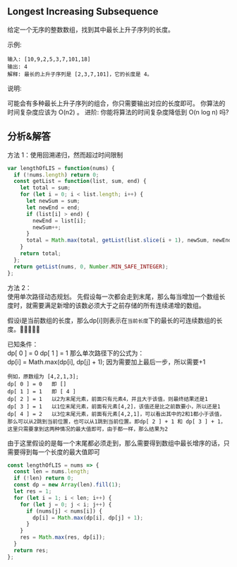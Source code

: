 ## Longest Increasing Subsequence

给定一个无序的整数数组，找到其中最长上升子序列的长度。

示例:

```
输入: [10,9,2,5,3,7,101,18]
输出: 4
解释: 最长的上升子序列是 [2,3,7,101]，它的长度是 4。
```

说明:

可能会有多种最长上升子序列的组合，你只需要输出对应的长度即可。
你算法的时间复杂度应该为 O(n2) 。
进阶: 你能将算法的时间复杂度降低到 O(n log n) 吗?

## 分析&解答

方法 1：使用回溯递归，然而超过时间限制

```javascript
var lengthOfLIS = function(nums) {
  if (!nums.length) return 0;
  const getList = function(list, sum, end) {
    let total = sum;
    for (let i = 0; i < list.length; i++) {
      let newSum = sum;
      let newEnd = end;
      if (list[i] > end) {
        newEnd = list[i];
        newSum++;
      }
      total = Math.max(total, getList(list.slice(i + 1), newSum, newEnd));
    }
    return total;
  };
  return getList(nums, 0, Number.MIN_SAFE_INTEGER);
};
```

方法 2：  
使用单次路径动态规划。
先假设每一次都会走到末尾，那么每当增加一个数组长度时，就需要满足新增的该数必须大于之前存储的所有连续递增的数组。

假设i是当前数组的长度，那么dp[i]则表示在``当前长度``下的最长的可连续数组的长度。  

已知条件：  
dp[ 0 ] = 0
dp[ 1 ] = 1
那么单次路径下的公式为：  
dp[i] = Math.max(dp[i], dp[j] + 1);
因为需要加上最后一步，所以需要+1  

```
例如，原数组为 [4,2,1,3];
dp[ 0 ] = 0   即 []
dp[ 1 ] = 1   即 [ 4 ]
dp[ 2 ] = 1   以2为末尾元素，前面只有元素4，并且大于该值，则最终结果还是1
dp[ 3 ] = 1   以1位末尾元素，前面有元素[4,2]，该值还是比之前数要小，所以还是1
dp[ 4 ] = 2   以3位末尾元素，前面有元素[4,2,1]，可以看出其中的2和1都小于该值，那么可以从2跳到当前位置，也可以从1跳到当前位置。即dp[ 2 ] + 1 和 dp[ 3 ] + 1，这里只需要拿到这两种情况的最大值即可，由于都一样，那么结果为2
```   
由于这里假设的是每一个末尾都必须走到，那么需要得到数组中最长增序的话，只需要得到每一个长度的最大值即可  

```javascript
const lengthOfLIS = nums => {
  const len = nums.length;
  if (!len) return 0;
  const dp = new Array(len).fill(1);
  let res = 1;
  for (let i = 1; i < len; i++) {
    for (let j = 0; j < i; j++) {
      if (nums[j] < nums[i]) {
        dp[i] = Math.max(dp[i], dp[j] + 1);
      }
    }
    res = Math.max(res, dp[i]);
  }
  return res;
};
```
